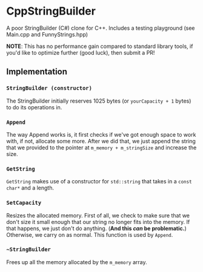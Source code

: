 # CppStringBuilder
A poor StringBuilder (C#)  clone for C++. Includes a testing playground (see Main.cpp and FunnyStrings.hpp)

**NOTE**: This has no performance gain compared to standard library tools, if you'd like to optimize further (good luck), then submit a PR!

## Implementation

### `StringBuilder (constructor)`
The StringBuilder initially reserves 1025 bytes (or `yourCapacity + 1` bytes) to do its operations in.

### `Append`
The way Append works is, it first checks if we've got enough space to work with, if not, allocate some more. After we did that, we just append the string that we provided to the pointer at `m_memory + m_stringSize` and increase the size.

### `GetString`
`GetString` makes use of a constructor for `std::string` that takes in a `const char*` and a length.

### `SetCapacity`
Resizes the allocated memory. First of all, we check to make sure that we don't size it small enough that our string no longer fits into the memory. If that happens, we just don't do anything. (**And this *can* be problematic.**) Otherwise, we carry on as normal. This function is used by `Append`.

### `~StringBuilder`
Frees up all the memory allocated by the `m_memory` array. 
